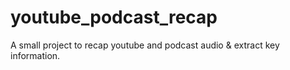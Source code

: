 # youtube_podcast_recap
A small project to recap youtube and podcast audio &amp; extract key information. 
